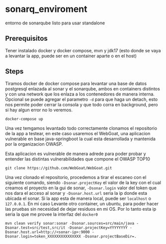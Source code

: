 # sonarq_enviroment
entorno de sonarqube listo para usar standalone

## Prerequisitos
Tener instalado docker y docker compose, mvn y jdk17 (esto donde se vaya a levantar la app, puede ser en un container aparte o en el host)

## Steps
Tiramos docker de docker compose para levantar una base de datos postgresql enlazada al sonar y el sonarqube, ambos en containers distintos y con una network que los enlaza a los contenedores de manera interna. Opcional se puede agregar el parametro `-d` para que haga un detach, esto nos permite poder cerrar la consola y que todo corra en background, pero si hay algun error no lo veremos.

```
docker-compose up
```

Una vez temgamos levantado todo correctamente clonamos el repositorio de la app a testear, en este caso usaremos el WebGoat, una aplicacion vulnerable en base java-springboot la cual esta desarrollada y mantenida por la organizacion OWASP.

Esta aplicacion es vulnerable de manera adrede para poder probar y entender las distintas vulnerabilidades que compone el OWASP TOP10

```
git clone https://github.com/WebGoat/WebGoat.git
```

Una vez clonado el repositorio, procedemos a tirar el escaneo con el siguiente comando, siendo `-Dsonar.projectKey` el valor de la key con el cual creamos el proyecto en la gui de sonar, `-Dsonar.login` valor del token que nos dara el acceso al sonar y `-Dsonar.host.url` seria la ip donde esta ubicada el sonar. Si la app esta de manera local, puede ser `localhost` o `127.0.0.1`. En mi caso Levante otro container, un ubuntu, para poder hacer las pruebas sin necesidad de dejar residuos en mi OS. Por lo tanto esta ip seria la que me provee la interfaz del `docker0`

```
mvn clean verify sonar:sonar -Dsonar.sources=src/main/java -Dsonar.test=src/test,src/it -Dsonar.projectKey=YYYYYYYY -Dsonar.host.url=http://<sonar-ip>:9000 -Dsonar.login=token_XXXXXXXXXXXXXXX -Dsonar.projectBaseDir=.
```